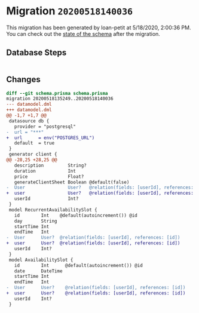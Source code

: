 # Migration `20200518140036`

This migration has been generated by loan-petit at 5/18/2020, 2:00:36 PM.
You can check out the [state of the schema](./schema.prisma) after the migration.

## Database Steps

```sql

```

## Changes

```diff
diff --git schema.prisma schema.prisma
migration 20200518135249..20200518140036
--- datamodel.dml
+++ datamodel.dml
@@ -1,7 +1,7 @@
 datasource db {
   provider = "postgresql"
-  url = "***"
+  url      = env("POSTGRES_URL")
   default  = true
 }
 generator client {
@@ -28,25 +28,25 @@
   description         String?
   duration            Int
   price               Float?
   generateClientSheet Boolean @default(false)
-  User                User?   @relation(fields: [userId], references: [id])
+  user                User?   @relation(fields: [userId], references: [id])
   userId              Int?
 }
 model RecurrentAvailabilitySlot {
   id        Int    @default(autoincrement()) @id
   day       String
   startTime Int
   endTime   Int
-  User      User?  @relation(fields: [userId], references: [id])
+  user      User?  @relation(fields: [userId], references: [id])
   userId    Int?
 }
 model AvailabilitySlot {
   id        Int      @default(autoincrement()) @id
   date      DateTime
   startTime Int
   endTime   Int
-  User      User?    @relation(fields: [userId], references: [id])
+  user      User?    @relation(fields: [userId], references: [id])
   userId    Int?
 }
```


